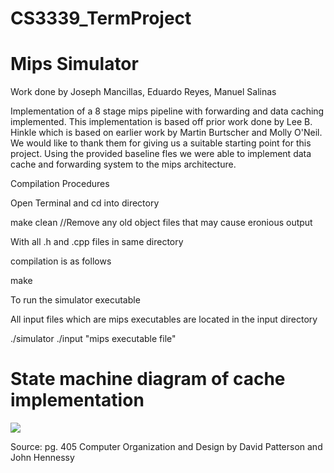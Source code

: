 # CS3339_TermProject

# Mips Simulator

Work done by Joseph Mancillas, Eduardo Reyes, Manuel Salinas

Implementation of a 8 stage mips pipeline with forwarding and data caching implemented. This implementation is based off prior work done by Lee B. Hinkle which is based on earlier work by Martin Burtscher and Molly O'Neil. We would like to thank them for giving us a suitable starting point for this project. Using the provided baseline fles we were able to implement data cache and forwarding system to the mips architecture.


Compilation Procedures

Open Terminal and cd into directory

make clean //Remove any old object files that may cause eronious output

With all .h and .cpp files in same directory 

compilation is as follows

make 

To run the simulator executable

All input files which are mips executables are located in the input directory

./simulator ./input "mips executable file"

# State machine diagram of cache implementation 
![](https://github.com/josephmancillas/CS3339_TermProject/blob/master/images/cache%20state%20machine.png)

Source: pg. 405 Computer Organization and Design by David Patterson and John Hennessy
